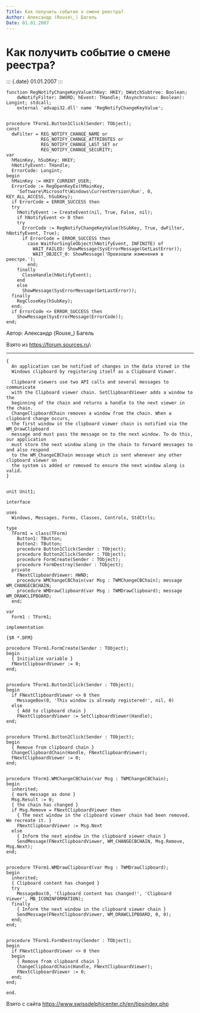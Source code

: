 ```yaml
---
Title: Как получить событие о смене реестра?
Author: Александр (Rouse\_) Багель
Date: 01.01.2007
---
```


Как получить событие о смене реестра?
=====================================

::: {.date}
01.01.2007
:::

    function RegNotifyChangeKeyValue(hKey: HKEY; bWatchSubtree: Boolean;
        dwNotifyFilter: DWORD; hEvent: THandle; fAsynchronus: Boolean): Longint; stdcall;
        external 'advapi32.dll' name 'RegNotifyChangeKeyValue';

     
    procedure TForm1.Button1Click(Sender: TObject);
    const
      dwFilter = REG_NOTIFY_CHANGE_NAME or
                 REG_NOTIFY_CHANGE_ATTRIBUTES or
                 REG_NOTIFY_CHANGE_LAST_SET or
                 REG_NOTIFY_CHANGE_SECURITY;
    var
      hMainKey, hSubKey: HKEY;
      hNotifyEvent: THandle;
      ErrorCode: Longint;
    begin
      hMainKey := HKEY_CURRENT_USER;
      ErrorCode := RegOpenKeyEx(hMainKey,
        'Software\Microsoft\Windows\CurrentVersion\Run', 0, KEY_ALL_ACCESS, hSubKey);
      if ErrorCode = ERROR_SUCCESS then
      try
        hNotifyEvent := CreateEvent(nil, True, False, nil);
        if hNotifyEvent <> 0 then
        try
          ErrorCode := RegNotifyChangeKeyValue(hSubKey, True, dwFilter, hNotifyEvent, True);
          if ErrorCode = ERROR_SUCCESS then
            case WaitForSingleObject(hNotifyEvent, INFINITE) of
              WAIT_FAILED: ShowMessage(SysErrorMessage(GetLastError));
              WAIT_OBJECT_0: ShowMessage('Произошли изменения в реестре.');
            end;
        finally
          CloseHandle(hNotifyEvent);
        end
        else
          ShowMessage(SysErrorMessage(GetLastError));
      finally
        RegCloseKey(hSubKey);
      end;
      if ErrorCode <> ERROR_SUCCESS then
        ShowMessage(SysErrorMessage(ErrorCode));
    end;

Автор: Александр (Rouse\_) Багель

Взято из <https://forum.sources.ru>\

------------------------------------------------------------------------

    {
      An application can be notified of changes in the data stored in the
      Windows clipboard by registering itself as a Clipboard Viewer.
     
      Clipboard viewers use two API calls and several messages to communicate
      with the Clipboard viewer chain. SetClipboardViewer adds a window to the
      beginning of the chain and returns a handle to the next viewer in the chain.
      ChangeClipboardChain removes a window from the chain. When a clipboard change occurs,
      the first window in the clipboard viewer chain is notified via the WM_DrawClipboard
      message and must pass the message on to the next window. To do this, our application
      must store the next window along in the chain to forward messages to and also respond
      to the WM_ChangeCBChain message which is sent whenever any other clipboard viewer on
      the system is added or removed to ensure the next window along is valid.
    }
     
     
    unit Unit1;
     
    interface
     
    uses
      Windows, Messages, Forms, Classes, Controls, StdCtrls;
     
    type
      TForm1 = class(TForm)
        Button1: TButton;
        Button2: TButton;
        procedure Button1Click(Sender : TObject);
        procedure Button2Click(Sender : TObject);
        procedure FormCreate(Sender : TObject);
        procedure FormDestroy(Sender : TObject);
      private
        FNextClipboardViewer: HWND;
        procedure WMChangeCBChain(var Msg : TWMChangeCBChain); message WM_CHANGECBCHAIN;
        procedure WMDrawClipboard(var Msg : TWMDrawClipboard); message WM_DRAWCLIPBOARD;
      end;
     
    var
      Form1 : TForm1;
     
    implementation
     
    {$R *.DFM}
     
    procedure TForm1.FormCreate(Sender : TObject);
    begin
      { Initialize variable }
      FNextClipboardViewer := 0;
    end;
     
     
    procedure TForm1.Button1Click(Sender : TObject);
    begin
      if FNextClipboardViewer <> 0 then
        MessageBox(0, 'This window is already registered!', nil, 0)
      else
        { Add to clipboard chain }
        FNextClipboardViewer := SetClipboardViewer(Handle);
    end;
     
     
    procedure TForm1.Button2Click(Sender : TObject);
    begin
      { Remove from clipboard chain }
      ChangeClipboardChain(Handle, FNextClipboardViewer);
      FNextClipboardViewer := 0;
    end;
     
     
    procedure TForm1.WMChangeCBChain(var Msg : TWMChangeCBChain);
    begin
      inherited;
      { mark message as done }
      Msg.Result := 0;
      { the chain has changed }
      if Msg.Remove = FNextClipboardViewer then
        { The next window in the clipboard viewer chain had been removed. We recreate it. }
        FNextClipboardViewer := Msg.Next
      else
        { Inform the next window in the clipboard viewer chain }
        SendMessage(FNextClipboardViewer, WM_CHANGECBCHAIN, Msg.Remove, Msg.Next);
    end;
     
     
    procedure TForm1.WMDrawClipboard(var Msg : TWMDrawClipboard);
    begin
      inherited;
      { Clipboard content has changed }
      try
        MessageBox(0, 'Clipboard content has changed!', 'Clipboard Viewer', MB_ICONINFORMATION);
      finally
        { Inform the next window in the clipboard viewer chain }
        SendMessage(FNextClipboardViewer, WM_DRAWCLIPBOARD, 0, 0);
      end;
    end;
     
     
    procedure TForm1.FormDestroy(Sender : TObject);
    begin
      if FNextClipboardViewer <> 0 then
      begin
        { Remove from clipboard chain }
        ChangeClipboardChain(Handle, FNextClipboardViewer);
        FNextClipboardViewer := 0;
      end;
    end;
     
    end.

Взято с сайта <https://www.swissdelphicenter.ch/en/tipsindex.php>
